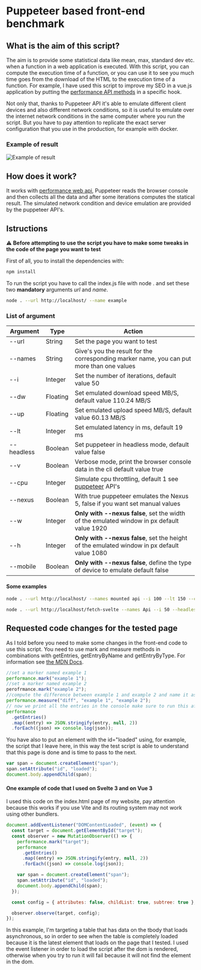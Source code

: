 # Puppeteer based front-end benchmark
## What is the aim of this script?

The aim is to provide some statistical data like mean, max, standard dev etc. when a function in a web application is executed. With this script, you can compute the execution time of a function, or you can use it to see you much time goes from the download of the HTML to the execution time of a function. For example, I have used this script to improve my SEO in a vue.js application by putting the [performance API methods](https://developer.mozilla.org/en-US/docs/Web/API/Performance "look at MDN Web docs") in a specific hook.

Not only that, thanks to Puppeteer API it's able to emulate different client devices and also different network conditions, so it is useful to emulate over the internet network conditions in the same computer where you run the script. But you have to pay attention to replicate the exact server configuration that you use in the production, for example with docker.

### Example of result

![Example of result](https://lh3.googleusercontent.com/CRv0EMMJ9dPl-6_kCxf5KA3Q6OYN4hak1vJpCIMKFN21HxMPDsvwVh3fzldDyjxiQ5YUibERndpgRj_QRfjVZGA2BvRHKdASiM_LRDbLTN1e8aWubDSi64BFxzKftg3XANuAkZflDFk=w2400)

## How does it work?

It works with [performance web api](https://developer.mozilla.org/en-US/docs/Web/API/Performance "look at MDN Web docs"), Puppeteer reads the browser console and then collects all the data and after some iterations computes the statical result. The simulated network condition and device emulation are provided by the puppeteer API's.

## Istructions

⚠️ **Before attempting to use the script you have to make some tweaks in the code of the page you want to test**

First of all, you to install the dependencies with:

```bash
npm install
```

To run the script you have to call the index.js file with node . and set these two **mandatory** arguments _url_ and _name_.

```bash
node . --url http://localhost/ --name example
```

### List of argument

| Argument   | Type     | Action                                                                                                                                                |
| ---------- | -------- | ----------------------------------------------------------------------------------------------------------------------------------------------------- |
| --url      | String   | Set the page you want to test                                                                                                                         |
| --names    | String   | Give's you the result for the corresponding marker name, you can put more than one values                                                             |
| --i        | Integer  | Set the number of iterations, default value 50                                                                                                        |
| --dw       | Floating | Set emulated download speed MB/S, default value 110.24 MB/S                                                                                           |
| --up       | Floating | Set emulated upload speed MB/S, default value 60.13 MB/S                                                                                              |
| --lt       | Integer  | Set emulated latency in ms, default 19 ms                                                                                                             |
| --headless | Boolean  | Set puppeteer in headless mode, default value false                                                                                                   |
| --v        | Boolean  | Verbose mode, print the browser console data in the cli default value true                                                                            |
| --cpu      | Integer  | Simulate cpu throttling, default 1 see [puppeteer](https://github.com/puppeteer/puppeteer/blob/main/docs/api.md#pageemulatecputhrottlingfactor) API's |
| --nexus    | Boolean  | With true puppeteer emulates the Nexus 5, false if you want set manual values                                                                         |
| --w        | Integer  | **Only with --nexus false**, set the width of the emulated window in px default value 1920                                                            |
| --h        | Integer  | **Only with --nexus false**, set the height of the emulated window in px default value 1080                                                           |
| --mobile   | Boolean  | **Only with --nexus false**, define the type of device to emulate default false                                                                       |

#### Some examples

```bash
node . --url http://localhost/ --names mounted api --i 100 --lt 150 --cpu 4 --dw 1.6384

node . --url http://localhost/fetch-svelte --names Api --i 50 --headless true
```

## Requested code changes for the tested page

As I told before you need to make some changes in the front-end code to use this script. You need to use mark and measure methods in combinations with getEntries, getEntryByName and getEntryByType. For information see [the MDN Docs](https://developer.mozilla.org/en-US/docs/Web/API/Performance).

```javascript
//set a marker named example 1
performance.mark("example 1");
//set a marker named example 2
perofrmance.mark("example 2");
//compute the difference between example 1 and example 2 and name it as diff
performance.measure("diff", "example 1", "example 2");
// now we print all the entries in the console make sure to run this after the mark and measure methods
performance
  .getEntries()
  .map((entry) => JSON.stringify(entry, null, 2))
  .forEach((json) => console.log(json));
```

You have also to put an element with the id="loaded" using, for example, the script that I leave here, in this way the test script is able to understand that this page is done and is time to pass to the next.

```javascript
var span = document.createElement("span");
span.setAttribute("id", "loaded");
document.body.appendChild(span);
```

#### One example of code that I used on Svelte 3 and on Vue 3

I used this code on the index.html page of my website, pay attention because this works if you use Vite and its routing system may not work using other bundlers.

```javascript
document.addEventListener("DOMContentLoaded", (event) => {
  const target = document.getElementById("target");
  const observer = new MutationObserver(() => {
    performance.mark("target");
    performance
      .getEntries()
      .map((entry) => JSON.stringify(entry, null, 2))
      .forEach((json) => console.log(json));

    var span = document.createElement("span");
    span.setAttribute("id", "loaded");
    document.body.appendChild(span);
  });

  const config = { attributes: false, childList: true, subtree: true };

  observer.observe(target, config);
});
```

In this example, I'm targeting a table that has data on the tbody that loads asynchronous, so in order to see when the table is completely loaded because it is the latest element that loads on the page that I tested. I used the event listener in order to load the script after the dom is rendered, otherwise when you try to run it will fail because it will not find the element in the dom.
